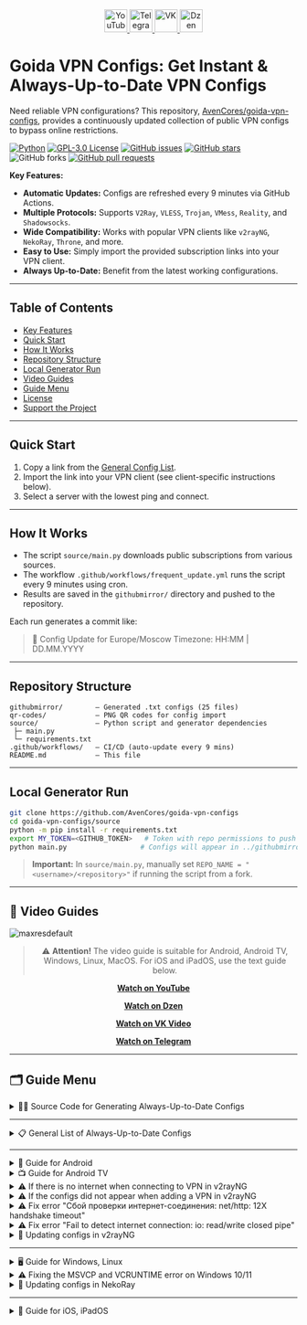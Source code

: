 <div align="center">
    <a href="https://www.youtube.com/@avencores/" target="_blank">
      <img src="https://github.com/user-attachments/assets/338bcd74-e3c3-4700-87ab-7985058bd17e" alt="YouTube" height="40">
    </a>
    <a href="https://t.me/avencoresyt" target="_blank">
      <img src="https://github.com/user-attachments/assets/939f8beb-a49a-48cf-89b9-d610ee5c4b26" alt="Telegram" height="40">
    </a>
    <a href="https://vk.com/avencoresvk" target="_blank">
      <img src="https://github.com/user-attachments/assets/dc109dda-9045-4a06-95a5-3399f0e21dc4" alt="VK" height="40">
    </a>
    <a href="https://dzen.ru/avencores" target="_blank">
      <img src="https://github.com/user-attachments/assets/bd55f5cf-963c-4eb8-9029-7b80c8c11411" alt="Dzen" height="40">
    </a>
</div>

# Goida VPN Configs: Get Instant & Always-Up-to-Date VPN Configs

Need reliable VPN configurations? This repository, [AvenCores/goida-vpn-configs](https://github.com/AvenCores/goida-vpn-configs), provides a continuously updated collection of public VPN configs to bypass online restrictions.

[![Python](https://img.shields.io/badge/python-3670A0?style=for-the-badge&logo=python&logoColor=ffdd54)](https://github.com/AvenCores/goida-vpn-configs)
[![GPL-3.0 License](https://img.shields.io/badge/License-GPL--3.0-blue?style=for-the-badge)](./LICENSE)
[![GitHub issues](https://img.shields.io/github/issues/AvenCores/goida-vpn-configs?style=for-the-badge)](https://github.com/AvenCores/goida-vpn-configs/issues)
[![GitHub stars](https://img.shields.io/github/stars/AvenCores/goida-vpn-configs?style=for-the-badge)](https://github.com/AvenCores/goida-vpn-configs/stargazers)
![GitHub forks](https://img.shields.io/github/forks/AvenCores/goida-vpn-configs?style=for-the-badge)
[![GitHub pull requests](https://img.shields.io/github/issues-pr/AvenCores/goida-vpn-configs?style=for-the-badge)](https://github.com/AvenCores/goida-vpn-configs/pulls)

**Key Features:**

*   **Automatic Updates:** Configs are refreshed every 9 minutes via GitHub Actions.
*   **Multiple Protocols:** Supports `V2Ray`, `VLESS`, `Trojan`, `VMess`, `Reality`, and `Shadowsocks`.
*   **Wide Compatibility:** Works with popular VPN clients like `v2rayNG`, `NekoRay`, `Throne`, and more.
*   **Easy to Use:** Simply import the provided subscription links into your VPN client.
*   **Always Up-to-Date:** Benefit from the latest working configurations.

---

## Table of Contents

*   [Key Features](#key-features)
*   [Quick Start](#quick-start)
*   [How It Works](#how-it-works)
*   [Repository Structure](#repository-structure)
*   [Local Generator Run](#local-generator-run)
*   [Video Guides](#-video-guides)
*   [Guide Menu](#-guide-menu)
*   [License](#-license)
*   [Support the Project](#-support-the-project)

---

## Quick Start

1.  Copy a link from the [General Config List](#-общее-меню-гайдов-репозитория).
2.  Import the link into your VPN client (see client-specific instructions below).
3.  Select a server with the lowest ping and connect.

---

## How It Works

*   The script `source/main.py` downloads public subscriptions from various sources.
*   The workflow `.github/workflows/frequent_update.yml` runs the script every 9 minutes using cron.
*   Results are saved in the `githubmirror/` directory and pushed to the repository.

Each run generates a commit like:

> 🚀 Config Update for Europe/Moscow Timezone: HH:MM | DD.MM.YYYY

---

## Repository Structure

```text
githubmirror/        — Generated .txt configs (25 files)
qr-codes/            — PNG QR codes for config import
source/              — Python script and generator dependencies
 ├─ main.py
 └─ requirements.txt
.github/workflows/   — CI/CD (auto-update every 9 mins)
README.md            — This file
```

---

## Local Generator Run

```bash
git clone https://github.com/AvenCores/goida-vpn-configs
cd goida-vpn-configs/source
python -m pip install -r requirements.txt
export MY_TOKEN=<GITHUB_TOKEN>   # Token with repo permissions to push changes
python main.py                  # Configs will appear in ../githubmirror
```

> **Important:** In `source/main.py`, manually set `REPO_NAME = "<username>/<repository>"` if running the script from a fork.

---

## 🎦 Video Guides

![maxresdefault](https://github.com/user-attachments/assets/e36e2351-3b1a-4b90-87f7-cafbc74f238c)

<div align="center">

> ⚠️ **Attention!** The video guide is suitable for Android, Android TV, Windows, Linux, MacOS. For iOS and iPadOS, use the text guide below.

[**Watch on YouTube**](https://youtu.be/sagz2YluM70)

[**Watch on Dzen**](https://dzen.ru/video/watch/680d58f28c6d3504e953bd6d)

[**Watch on VK Video**](https://vk.com/video-200297343_456239303)

[**Watch on Telegram**](https://t.me/avencoreschat/56595)

</div>

---

## 🗂️ Guide Menu

<details>

<summary>👩‍💻 Source Code for Generating Always-Up-to-Date Configs</summary>

Link to the source code — [Source](https://github.com/AvenCores/goida-vpn-configs/tree/main/source)

</details>

---
<details>

<summary>📋 General List of Always-Up-to-Date Configs</summary>

> Recommended lists: **[6](https://github.com/AvenCores/goida-vpn-configs/raw/refs/heads/main/githubmirror/6.txt)**, **[22](https://github.com/AvenCores/goida-vpn-configs/raw/refs/heads/main/githubmirror/22.txt)**, **[23](https://github.com/AvenCores/goida-vpn-configs/raw/refs/heads/main/githubmirror/23.txt)**, **[24](https://github.com/AvenCores/goida-vpn-configs/raw/refs/heads/main/githubmirror/24.txt)** and **[25](https://github.com/AvenCores/goida-vpn-configs/raw/refs/heads/main/githubmirror/25.txt)**.

1)  `https://github.com/AvenCores/goida-vpn-configs/raw/refs/heads/main/githubmirror/1.txt`
2)  `https://github.com/AvenCores/goida-vpn-configs/raw/refs/heads/main/githubmirror/2.txt`
3)  `https://github.com/AvenCores/goida-vpn-configs/raw/refs/heads/main/githubmirror/3.txt`
4)  `https://github.com/AvenCores/goida-vpn-configs/raw/refs/heads/main/githubmirror/4.txt`
5)  `https://github.com/AvenCores/goida-vpn-configs/raw/refs/heads/main/githubmirror/5.txt`
6)  `https://github.com/AvenCores/goida-vpn-configs/raw/refs/heads/main/githubmirror/6.txt`
7)  `https://github.com/AvenCores/goida-vpn-configs/raw/refs/heads/main/githubmirror/7.txt`
8)  `https://github.com/AvenCores/goida-vpn-configs/raw/refs/heads/main/githubmirror/8.txt`
9)  `https://github.com/AvenCores/goida-vpn-configs/raw/refs/heads/main/githubmirror/9.txt`
10) `https://github.com/AvenCores/goida-vpn-configs/raw/refs/heads/main/githubmirror/10.txt`
11) `https://github.com/AvenCores/goida-vpn-configs/raw/refs/heads/main/githubmirror/11.txt`
12) `https://github.com/AvenCores/goida-vpn-configs/raw/refs/heads/main/githubmirror/12.txt`
13) `https://github.com/AvenCores/goida-vpn-configs/raw/refs/heads/main/githubmirror/13.txt`
14) `https://github.com/AvenCores/goida-vpn-configs/raw/refs/heads/main/githubmirror/14.txt`
15) `https://github.com/AvenCores/goida-vpn-configs/raw/refs/heads/main/githubmirror/15.txt`
16) `https://github.com/AvenCores/goida-vpn-configs/raw/refs/heads/main/githubmirror/16.txt`
17) `https://github.com/AvenCores/goida-vpn-configs/raw/refs/heads/main/githubmirror/17.txt`
18) `https://github.com/AvenCores/goida-vpn-configs/raw/refs/heads/main/githubmirror/18.txt`
19) `https://github.com/AvenCores/goida-vpn-configs/raw/refs/heads/main/githubmirror/19.txt`
20) `https://github.com/AvenCores/goida-vpn-configs/raw/refs/heads/main/githubmirror/20.txt`
21) `https://github.com/AvenCores/goida-vpn-configs/raw/refs/heads/main/githubmirror/21.txt`
22) `https://github.com/AvenCores/goida-vpn-configs/raw/refs/heads/main/githubmirror/22.txt`
23) `https://github.com/AvenCores/goida-vpn-configs/raw/refs/heads/main/githubmirror/23.txt`
24) `https://github.com/AvenCores/goida-vpn-configs/raw/refs/heads/main/githubmirror/24.txt`
25) `https://github.com/AvenCores/goida-vpn-configs/raw/refs/heads/main/githubmirror/25.txt`

🔗 [Link to QR codes for always-up-to-date configs](https://github.com/AvenCores/goida-vpn-configs/tree/main/qr-codes)
</details>

---

<!-- guides for different clients -->

<details>

<summary>📱 Guide for Android</summary>

**1.** Download **«v2rayNG»** — [Link](https://github.com/2dust/v2rayNG/releases/download/1.10.19/v2rayNG_1.10.19_universal.apk)

**2.** Copy to clipboard:

 - [ ] **Always Up-to-Date**

> Recommended lists: **[6](https://github.com/AvenCores/goida-vpn-configs/raw/refs/heads/main/githubmirror/6.txt)**, **[22](https://github.com/AvenCores/goida-vpn-configs/raw/refs/heads/main/githubmirror/22.txt)**, **[23](https://github.com/AvenCores/goida-vpn-configs/raw/refs/heads/main/githubmirror/23.txt)**, **[24](https://github.com/AvenCores/goida-vpn-configs/raw/refs/heads/main/githubmirror/24.txt)** and **[25](https://github.com/AvenCores/goida-vpn-configs/raw/refs/heads/main/githubmirror/25.txt)**.

1)  `https://github.com/AvenCores/goida-vpn-configs/raw/refs/heads/main/githubmirror/1.txt`
2)  `https://github.com/AvenCores/goida-vpn-configs/raw/refs/heads/main/githubmirror/2.txt`
3)  `https://github.com/AvenCores/goida-vpn-configs/raw/refs/heads/main/githubmirror/3.txt`
4)  `https://github.com/AvenCores/goida-vpn-configs/raw/refs/heads/main/githubmirror/4.txt`
5)  `https://github.com/AvenCores/goida-vpn-configs/raw/refs/heads/main/githubmirror/5.txt`
6)  `https://github.com/AvenCores/goida-vpn-configs/raw/refs/heads/main/githubmirror/6.txt`
7)  `https://github.com/AvenCores/goida-vpn-configs/raw/refs/heads/main/githubmirror/7.txt`
8)  `https://github.com/AvenCores/goida-vpn-configs/raw/refs/heads/main/githubmirror/8.txt`
9)  `https://github.com/AvenCores/goida-vpn-configs/raw/refs/heads/main/githubmirror/9.txt`
10) `https://github.com/AvenCores/goida-vpn-configs/raw/refs/heads/main/githubmirror/10.txt`
11) `https://github.com/AvenCores/goida-vpn-configs/raw/refs/heads/main/githubmirror/11.txt`
12) `https://github.com/AvenCores/goida-vpn-configs/raw/refs/heads/main/githubmirror/12.txt`
13) `https://github.com/AvenCores/goida-vpn-configs/raw/refs/heads/main/githubmirror/13.txt`
14) `https://github.com/AvenCores/goida-vpn-configs/raw/refs/heads/main/githubmirror/14.txt`
15) `https://github.com/AvenCores/goida-vpn-configs/raw/refs/heads/main/githubmirror/15.txt`
16) `https://github.com/AvenCores/goida-vpn-configs/raw/refs/heads/main/githubmirror/16.txt`
17) `https://github.com/AvenCores/goida-vpn-configs/raw/refs/heads/main/githubmirror/17.txt`
18) `https://github.com/AvenCores/goida-vpn-configs/raw/refs/heads/main/githubmirror/18.txt`
19) `https://github.com/AvenCores/goida-vpn-configs/raw/refs/heads/main/githubmirror/19.txt`
20) `https://github.com/AvenCores/goida-vpn-configs/raw/refs/heads/main/githubmirror/20.txt`
21) `https://github.com/AvenCores/goida-vpn-configs/raw/refs/heads/main/githubmirror/21.txt`
22) `https://github.com/AvenCores/goida-vpn-configs/raw/refs/heads/main/githubmirror/22.txt`
23) `https://github.com/AvenCores/goida-vpn-configs/raw/refs/heads/main/githubmirror/23.txt`
24) `https://github.com/AvenCores/goida-vpn-configs/raw/refs/heads/main/githubmirror/24.txt`
25) `https://github.com/AvenCores/goida-vpn-configs/raw/refs/heads/main/githubmirror/25.txt`

**3.** Open the **«v2rayNG»** app, tap the ➕ in the top right corner, and select **«Import from clipboard»**.

**4.** Tap **«the three dots in the top right»**, then **«Check group profiles»**, after checking, tap **«Sort by test results»** in the same menu.

**5.** Select the server you want and then tap the ▶️ button in the bottom right corner.

</details>

<details>

<summary>📺 Guide for Android TV</summary>

**1.** Download **«v2rayNG»** — [Link](https://github.com/2dust/v2rayNG/releases/download/1.10.19/v2rayNG_1.10.19_universal.apk)

> Recommended **«QR-codes»**: **[6](https://github.com/AvenCores/goida-vpn-configs/blob/main/qr-codes/6.png)**, **[22](https://github.com/AvenCores/goida-vpn-configs/blob/main/qr-codes/22.png)**, **[23](https://github.com/AvenCores/goida-vpn-configs/blob/main/qr-codes/23.png)**, **[24](https://github.com/AvenCores/goida-vpn-configs/blob/main/qr-codes/24.png)** and **[25](https://github.com/AvenCores/goida-vpn-configs/blob/main/qr-codes/25.png)**.

**2.** Download the **«QR-codes»** of always-up-to-date configs — [Link](https://github.com/AvenCores/goida-vpn-configs/tree/main/qr-codes)

**3.** Open the **«v2rayNG»** app, tap the ➕ in the top right corner, and select **«Import from QR code»**, select the picture by clicking on the photo icon in the top right corner.

**4.** Tap **«the three dots in the top right»**, then **«Check group profiles»**, after checking, tap **«Sort by test results»** in the same menu.

**5.** Select the server you want and then tap the ▶️ button in the bottom right corner.

</details>

<details>

<summary>⚠ If there is no internet when connecting to VPN in v2rayNG</summary>

Link to a video demonstrating the fix — [Link](https://t.me/avencoreschat/25254)

</details>

<details>

<summary>⚠ If the configs did not appear when adding a VPN in v2rayNG</summary>

**1.** Tap the **«three lines»** in the **«top left corner»**.

**2.** Tap the **«Groups»** button.

**3.** Tap the **«icon of a circle with an arrow»** in the **«top right corner»** and wait for the update to finish.

</details>

<details>

<summary>⚠ Fix error "Cбой проверки интернет-соединения: net/http: 12X handshake timeout"</summary>

**1.** On the desktop, press and hold the **«v2rayNG»** icon and tap on the item **«About the application»**.

**2.** Tap the **«Stop»** button and restart **«v2rayNG»**.

</details>

<details>

<summary>⚠ Fix error "Fail to detect internet connection: io: read/write closed pipe"</summary>

**1.** On the desktop, press and hold the **«v2rayNG»** icon and tap on the item **«About the application»**.

**2.** Tap the **«Stop»** button and restart **«v2rayNG»**.

**3.** Tap **«the three dots in the top right»**, then **«Check group profiles»**, after checking, tap **«Sort by test results»** in the same menu.

**4.** Select the server you want and then tap the ▶️ button in the bottom right corner.

</details>

<details>

<summary>🔄 Updating configs in v2rayNG</summary>

**1.** Tap the **«icon of three lines»** in the **«top left corner»**.

**2.** Select the **«Groups»** tab.

**3.** Tap the **«icon of a circle with an arrow»** in the **«top right corner»**.

</details>

---

<details>

<summary>🖥 Guide for Windows, Linux</summary>

**1.** Download **«Throne»** — [Windows 10/11](https://github.com/throneproj/Throne/releases/download/1.0.5/Throne-1.0.5-windows64.zip) / [Windows 7/8/8.1](https://github.com/throneproj/Throne/releases/download/1.0.5/Throne-1.0.5-windowslegacy64.zip) / [Linux](https://github.com/throneproj/Throne/releases/download/1.0.5/Throne-1.0.5-linux-amd64.zip)

**2.** Copy to clipboard:

 - [ ] **Always Up-to-Date**

> Recommended lists: **[6](https://github.com/AvenCores/goida-vpn-configs/raw/refs/heads/main/githubmirror/6.txt)**, **[22](https://github.com/AvenCores/goida-vpn-configs/raw/refs/heads/main/githubmirror/22.txt)**, **[23](https://github.com/AvenCores/goida-vpn-configs/raw/refs/heads/main/githubmirror/23.txt)**, **[24](https://github.com/AvenCores/goida-vpn-configs/raw/refs/heads/main/githubmirror/24.txt)** and **[25](https://github.com/AvenCores/goida-vpn-configs/raw/refs/heads/main/githubmirror/25.txt)**.

1)  `https://github.com/AvenCores/goida-vpn-configs/raw/refs/heads/main/githubmirror/1.txt`
2)  `https://github.com/AvenCores/goida-vpn-configs/raw/refs/heads/main/githubmirror/2.txt`
3)  `https://github.com/AvenCores/goida-vpn-configs/raw/refs/heads/main/githubmirror/3.txt`
4)  `https://github.com/AvenCores/goida-vpn-configs/raw/refs/heads/main/githubmirror/4.txt`
5)  `https://github.com/AvenCores/goida-vpn-configs/raw/refs/heads/main/githubmirror/5.txt`
6)  `https://github.com/AvenCores/goida-vpn-configs/raw/refs/heads/main/githubmirror/6.txt`
7)  `https://github.com/AvenCores/goida-vpn-configs/raw/refs/heads/main/githubmirror/7.txt`
8)  `https://github.com/AvenCores/goida-vpn-configs/raw/refs/heads/main/githubmirror/8.txt`
9)  `https://github.com/AvenCores/goida-vpn-configs/raw/refs/heads/main/githubmirror/9.txt`
10) `https://github.com/AvenCores/goida-vpn-configs/raw/refs/heads/main/githubmirror/10.txt`
11) `https://github.com/AvenCores/goida-vpn-configs/raw/refs/heads/main/githubmirror/11.txt`
12) `https://github.com/AvenCores/goida-vpn-configs/raw/refs/heads/main/githubmirror/12.txt`
13) `https://github.com/AvenCores/goida-vpn-configs/raw/refs/heads/main/githubmirror/13.txt`
14) `https://github.com/AvenCores/goida-vpn-configs/raw/refs/heads/main/githubmirror/14.txt`
15) `https://github.com/AvenCores/goida-vpn-configs/raw/refs/heads/main/githubmirror/15.txt`
16) `https://github.com/AvenCores/goida-vpn-configs/raw/refs/heads/main/githubmirror/16.txt`
17) `https://github.com/AvenCores/goida-vpn-configs/raw/refs/heads/main/githubmirror/17.txt`
18) `https://github.com/AvenCores/goida-vpn-configs/raw/refs/heads/main/githubmirror/18.txt`
19) `https://github.com/AvenCores/goida-vpn-configs/raw/refs/heads/main/githubmirror/19.txt`
20) `https://github.com/AvenCores/goida-vpn-configs/raw/refs/heads/main/githubmirror/20.txt`
21) `https://github.com/AvenCores/goida-vpn-configs/raw/refs/heads/main/githubmirror/21.txt`
22) `https://github.com/AvenCores/goida-vpn-configs/raw/refs/heads/main/githubmirror/22.txt`
23) `https://github.com/AvenCores/goida-vpn-configs/raw/refs/heads/main/githubmirror/23.txt`
24) `https://github.com/AvenCores/goida-vpn-configs/raw/refs/heads/main/githubmirror/24.txt`
25) `https://github.com/AvenCores/goida-vpn-configs/raw/refs/heads/main/githubmirror/25.txt`

**3.** Click **«Profiles»**, then **«Add profile from clipboard»**.

**4.** Select all configs with the key combination **«Ctrl + A»**, click **«Profiles»** in the top menu, and then **«Latency test (ping) of the selected profile»** and wait for the test to finish (the inscription **«Latency test (ping) completed!»** will appear in the **«Logs»** tab)

**5.** Click on the column button **«Latency (ping)»**.

**6.** In the upper part of the program window, activate the **«TUN mode»** option by checking the box.

**7.** Select one of the configs with the lowest **«Latency (ping)»**, and then click **«LMB»** and **«Run»**.

</details>

<details>

<summary>⚠ Fixing the MSVCP and VCRUNTIME error on Windows 10/11</summary>

**1.** Press **«Win+R»** and write **«control»**.

**2.** Select **«Programs and Features»**.

**3.** In the search (top right), type the word **«Visual»** and remove everything related to **«Microsoft Visual»**.

**4.** Download the archive and unzip it — [Link](https://cf.comss.org/download/Visual-C-Runtimes-All-in-One-Jul-2025.zip)

**5.** Run **«install_bat.all»** from *Administrator* and wait for everything to install.

</details>

<details>

<summary>🔄 Updating configs in NekoRay</summary>

**1.** Click on the **«Settings»** button.

**2.** Select **«Groups»**.

**3.** Click the **«Update all subscriptions»** button.

</details>

---

<details>

<summary>📱 Guide for iOS, iPadOS</summary>

**1.** Download **«V2Box - V2ray Client»** — [Link](https://apps.apple.com/ru/app/v2box-v2ray-client/id6446814690)

**2.** Copy to clipboard:

 - [ ] **Always Up-to-Date**

> Recommended lists: **[6](https://github.com/AvenCores/goida-vpn-configs/raw/refs/heads/main/githubmirror/6.txt)**, **[22](https://github.com/AvenCores/goida-vpn-configs/raw/refs/heads/main/githubmirror/22.txt)**, **[23](https://github.com/AvenCores/goida-vpn-configs/raw/refs/heads/main/githubmirror/23.txt)**, **[24](https://github.com/AvenCores/goida-vpn-configs/raw/refs/heads/main/githubmirror/24.txt)** and **[25](https://github.com/AvenCores/goida-vpn-configs/raw/refs/heads/main/githubmirror/25.txt)**.

1)  `https://github.com/AvenCores/goida-vpn-configs/raw/refs/heads/main/githubmirror/1.txt`
2)  `https://github.com/AvenCores/goida-vpn-configs/raw/refs/heads/main/githubmirror/2.txt`
3)  `https://github.com/AvenCores/goida-vpn-configs/raw/refs/heads/main/githubmirror/3.txt`
4)  `https://github.com/AvenCores/goida-vpn-configs/raw/refs/heads/main/githubmirror/4.txt`
5)  `https://github.com/AvenCores/goida-vpn-configs/raw/refs/heads/main/githubmirror/5.txt`
6)  `https://github.com/AvenCores/goida-vpn-configs/raw/refs/heads/main/githubmirror/6.txt`
7)  `https://github.com/AvenCores/goida-vpn-configs/raw/refs/heads/main/githubmirror/7.txt`
8)  `https://github.com/AvenCores/goida-vpn-configs/raw/refs/heads/main/githubmirror/8.txt`
9)  `https://github.com/AvenCores/goida-vpn-configs/raw/refs/heads/main/githubmirror/9.txt`
10) `https://github.com/AvenCores/goida-vpn-configs/raw/refs/heads/main/githubmirror/10.txt`
11) `https://github.com/AvenCores/goida-vpn-configs/raw/refs/heads/main/githubmirror/11.txt`
12) `https://github.com/AvenCores/goida-vpn-configs/raw/refs/heads/main/githubmirror/12.txt`
13) `https://github.com/AvenCores/goida-vpn-configs/raw/refs/heads/main/githubmirror/13.txt`
14) `https://github.com/AvenCores/goida-vpn-configs/raw/refs/heads/main/githubmirror/14.txt`
15) `https://github.com/AvenCores/goida-vpn-configs/raw/refs/heads/main/githubmirror/15.txt`
16) `https://github.com/AvenCores/goida-vpn-configs/raw/refs/heads/main/githubmirror/16.txt`
17) `https://github.com/AvenCores/goida-vpn-configs/raw/refs/heads/main/githubmirror/17.txt`
18) `https://github.com/AvenCores/goida-vpn-configs/raw/refs/heads/main/githubmirror/18.txt`
19) `https://github.com/AvenCores/goida-vpn-configs/raw/refs/heads/main/githubmirror/19.txt`
20) `https://github.com/AvenCores/goida-vpn-configs/raw/refs/heads/main/githubmirror/20.txt`
21) `https://github.com/AvenCores/goida-vpn-configs/raw/refs/heads/main/githubmirror/21.txt`
22) `https://github.com/AvenCores/goida-vpn-configs/raw/refs/heads/main/githubmirror/22.txt`
23) `https://github.com/AvenCores/goida-vpn-configs/raw/refs/heads/main/githubmirror/23.txt`
24) `https://github.com/AvenC
